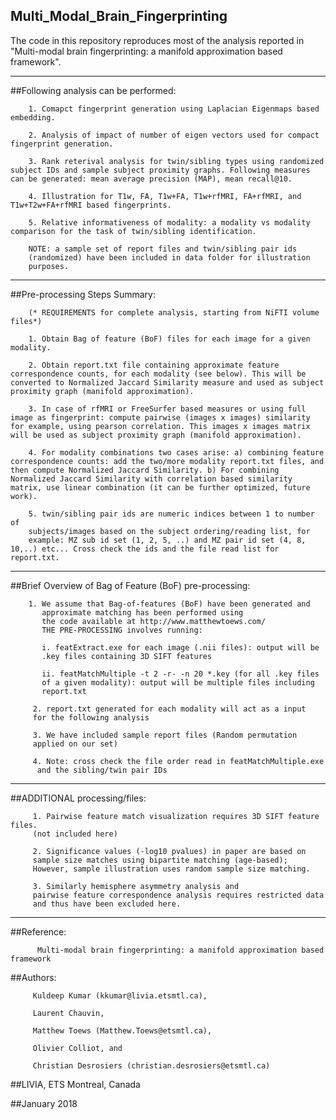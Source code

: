 ## Multi_Modal_Brain_Fingerprinting

The code in this repository reproduces most of the analysis reported in "Multi-modal brain fingerprinting: a manifold approximation based framework".

__________________________________________________________________
##Following analysis can be performed:
                
        1. Comapct fingerprint generation using Laplacian Eigenmaps based embedding.
        
        2. Analysis of impact of number of eigen vectors used for compact fingerprint generation.
        
        3. Rank reterival analysis for twin/sibling types using randomized subject IDs and sample subject proximity graphs. Following measures can be generated: mean average precision (MAP), mean recall@10.
        
        4. Illustration for T1w, FA, T1w+FA, T1w+rfMRI, FA+rfMRI, and T1w+T2w+FA+rfMRI based fingerprints.
        
        5. Relative informativeness of modality: a modality vs modality comparison for the task of twin/sibling identification.

        NOTE: a sample set of report files and twin/sibling pair ids
        (randomized) have been included in data folder for illustration
        purposes. 
__________________________________________________________________
##Pre-processing Steps Summary:

        (* REQUIREMENTS for complete analysis, starting from NiFTI volume files*)
        
        1. Obtain Bag of feature (BoF) files for each image for a given modality.
        
        2. Obtain report.txt file containing approximate feature correspondence counts, for each modality (see below). This will be converted to Normalized Jaccard Similarity measure and used as subject proximity graph (manifold approximation).
        
        3. In case of rfMRI or FreeSurfer based measures or using full image as fingerprint: compute pairwise (images x images) similarity for example, using pearson correlation. This images x images matrix will be used as subject proximity graph (manifold approximation).
        
        4. For modality combinations two cases arise: a) combining feature correspondence counts: add the two/more modality report.txt files, and then compute Normalized Jaccard Similarity. b) For combining Normalized Jaccard Similarity with correlation based similarity matrix, use linear combination (it can be further optimized, future work). 
        
        5. twin/sibling pair ids are numeric indices between 1 to number of
        subjects/images based on the subject ordering/reading list, for
        example: MZ sub id set (1, 2, 5, ..) and MZ pair id set (4, 8, 10,..) etc... Cross check the ids and the file read list for report.txt.
        
        
__________________________________________________________________
##Brief Overview of Bag of Feature (BoF) pre-processing:

        1. We assume that Bag-of-features (BoF) have been generated and 
           approximate matching has been performed using 
           the code available at http://www.matthewtoews.com/ 
           THE PRE-PROCESSING involves running:
           
           i. featExtract.exe for each image (.nii files): output will be
           .key files containing 3D SIFT features
           
           ii. featMatchMultiple -t 2 -r- -n 20 *.key (for all .key files
           of a given modality): output will be multiple files including
           report.txt
           
         2. report.txt generated for each modality will act as a input
         for the following analysis
         
         3. We have included sample report files (Random permutation
         applied on our set)
         
         4. Note: cross check the file order read in featMatchMultiple.exe 
          and the sibling/twin pair IDs

__________________________________________________________________
 ##ADDITIONAL processing/files:
 
         1. Pairwise feature match visualization requires 3D SIFT feature files.
         (not included here)
         
         2. Significance values (-log10 pvalues) in paper are based on
         sample size matches using bipartite matching (age-based);         
         However, sample illustration uses random sample size matching.
         
         3. Similarly hemisphere asymmetry analysis and 
         pairwise feature correspondence analysis requires restricted data
         and thus have been excluded here.  


__________________________________________________________________
##Reference: 

          Multi-modal brain fingerprinting: a manifold approximation based framework
          
##Authors: 

         Kuldeep Kumar (kkumar@livia.etsmtl.ca), 
         
         Laurent Chauvin,
         
         Matthew Toews (Matthew.Toews@etsmtl.ca),
         
         Olivier Colliot, and 
         
         Christian Desrosiers (christian.desrosiers@etsmtl.ca)
    
##LIVIA, ETS Montreal, Canada

##January 2018
